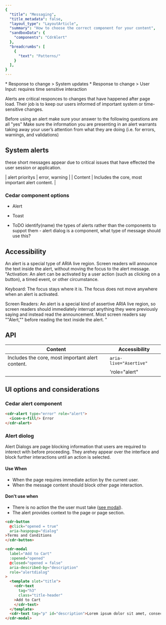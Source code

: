 ```yaml
---
{
  "title": "Messaging",
  "title_metadata": false,
  "layout_type": "LayoutArticle",
  "summary": "How to choose the correct component for your content",
  "sandboxData": {
    "components": "CdrAlert"
  },
  "breadcrumbs": [
    {
      "text": "Patterns/"
    }
  ],
}
---
```


<cdr-doc-table-of-contents-shell parentSelector='h2' childSelector='h3'>
* Response to change > System updates
* Response to change > User Input: requires time sensitive interaction 

Alerts are critical responces to changes that have happened after page load. 
Their job is to keep our users informed of important system or time-sensitive changes. 

Before using an alert make sure your answer to the following questions are all "yes"
Make sure the information you are presenting in an alert warrants taking away your user’s attention from what they are doing (i.e. for errors, warnings, and validations)

## System alerts 
these short messages appear due to critical issues that have effected the user session or application.

| alert prioritys      | error, warning |
| Content              | Includes the core, most important alert content. |
### Cedar component options
- Alert
- Toast

- ToDO identify(name) the types of alerts rather than the components to suppot them - alert dialog is a component, what type of message should use this?

## Accessibility
An alert is a special type of ARIA live region. Screen readers will announce the text inside the alert, without moving the focus to the alert message. 
"Activation: 
An alert can be activated by a user action (such as clicking on a button), a timed event, or other circumstance.

Keyboard: 
The focus stays where it is. The focus does not move anywhere when an alert is activated.

Screen Readers:
An alert is a special kind of assertive ARIA live region, so screen readers should immediately interrupt anything they were previously saying and instead read the announcement. Most screen readers say ""Alert,"" before reading the text inside the alert.
"
## API
| Content                                          | Accessibility          |
|--------------------------------------------------|------------------------|
| Includes the core, most important alert content. | `aria-live="Asertive"` |
|                                                  | 'role="alert"          |

## UI options and considerations

### Cedar alert component
<cdr-doc-example-code-pair repository-href="/src/components/alert"
:sandbox-data="$page.frontmatter.sandboxData" >

```html
<cdr-alert type="error" role="alert">
  <icon-x-fill/> Error
</cdr-alert>
```
</cdr-doc-example-code-pair>

### Alert diolog

Alert Dialogs are page blocking information that users are required to interect with before proceeding.
They arehey appear over the interface and block further interactions until an action is selected.

#### Use When
- When the page requires immediate action by the current user.
- When the message content should block other page interaction.

#### Don't use when
- There is no action the the user must take ([see modal](/components/modal/)).
- The alert provides context to the page or page section.

<cdr-doc-example-code-pair repository-href="/src/components/modal"
:sandbox-data="$page.frontmatter.sandboxData" :model="{ opened: false }">

```html
<cdr-button
  @click="opened = true"
  aria-haspopup="dialog"
>Terms and Conditions
</cdr-button>

<cdr-modal
  label="Add to Cart"
  :opened="opened"
  @closed="opened = false"
  aria-described-by="description"
  role="alertdialog"
>
  <template slot="title">
    <cdr-text
      tag="h3"
      class="title-header"
    >Add to Cart
    </cdr-text>
  </template>
  <cdr-text tag="p" id="description">Lorem ipsum dolor sit amet, consectetur adipiscing elit. Donec sit amet dictum ipsum.</cdr-text>
</cdr-modal>
```
</cdr-doc-example-code-pair>

</cdr-doc-table-of-contents-shell>
